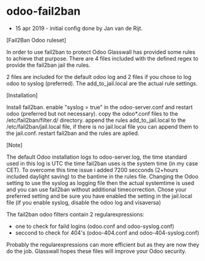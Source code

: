 # odoo-fail2ban
* 15 apr 2019 - initial config done by Jan van de Rijt.

[Fail2Ban Odoo ruleset]

In order to use fail2ban to protect Odoo Glasswall has provided some rules to achieve that purpose.
There are 4 files included with the defined regex to provide the fail2ban jail the rules.

2 files are included for the default odoo log and 2 files if you chose to log odoo to syslog (preferred).
The add_to_jail.local are the actual rule settings.

[Installation]

Install fail2ban.
enable "syslog = true" in the odoo-server.conf and restart odoo (preferred but not necessary).
copy the odoo*.conf files to the /etc/fail2ban/filter.d/ directory.
append the rules add_to_jail.local to the /etc/fail2ban/jail.local file, if there is no jail.local file you can append them to the jail.conf.
restart fail2ban and the rules are aplied.

[Note]

The default Odoo installation logs to odoo-server.log, the time standard used in this log is UTC the time fail2ban uses is the system time (in my case CET).
To overcome this time issue i added 7200 secconds (2+hours included daylight saving) to the bantime in the rules file.
Changing the Odoo setting to use the syslog as logging file then the actual systemtime is used and you can use fail2ban without additional timecorrection.
Chose your preferred setting and be sure you have enabled the setting in the jail.local file (if you enable syslog, disable the odoo log and visaversa)

The fail2ban odoo filters contain 2 regularexpressions:
- one to check for faild logins (odoo.conf and odoo-syslog.conf)
- seccond to check for 404's (odoo-404.conf and odoo-404-syslog.conf)

Probably the regularexpressions can more efficient but as they are now they do the job.
Glasswall hopes these files will improve your Odoo security.
